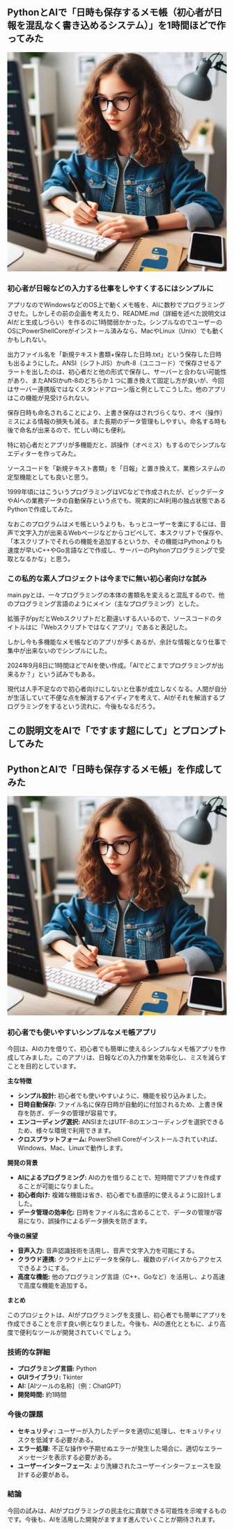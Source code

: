 ## PythonとAIで「日時も保存するメモ帳（初心者が日報を混乱なく書き込めるシステム）」を1時間ほどで作ってみた
![Pythonアプリをプログラミングする少女](./image/python_memo-book.jpg)  
### 初心者が日報などの入力する仕事をしやすくするにはシンプルに
アプリなのでWindowsなどのOS上で動くメモ帳を、AIに数秒でプログラミングさせた。しかしその前の企画を考えたり、README.md（詳細を述べた説明文はAIだと生成しづらい）を作るのに1時間弱かかった。シンプルなのでユーザーのOSにPowerShellCoreがインストール済みなら、MacやLinux（Unix）でも動くかもしれない。  

出力ファイル名を「新規テキスト書類+保存した日時.txt」という保存した日時も出るようにした。ANSI（シフトJIS）かuft-8（ユニコード）で保存させるアラートを出したのは、初心者だと他の形式で保存し、サーバーと合わない可能性があり、またANSIかuft-8のどちらか１つに置き換えて固定し方が良いが、今回はサーバー連携版ではなくスタンドアローン版と例としてこうした。他のアプリはこの機能が見受けられない。  

保存日時も命名されることにより、上書き保存はされづらくなり、オペ（操作）ミスによる情報の損失も減る。また長期のデータ管理もしやすい。命名する時も後で命名が出来るので、忙しい時にも便利。  

特に初心者だとアプリが多機能だと、誤操作（オペミス）もするのでシンプルなエディターを作ってみた。  

ソースコードを「新規テキスト書類」を「日報」と置き換えて、業務システムの定型機能としても良いと思う。  

1999年頃にはこういうプログラミングはVCなどで作成されたが、ビックデータやAIへの業務データの自動保存という点でも、現実的にAI利用の独占状態であるPythonで作成してみた。

なおこのプログラムはメモ帳というよりも、もっとユーザーを楽にするには、音声で文字入力が出来るWebページなどからコピペして、本スクリプトで保存や、「本スクリプトでそれらの機能を追加するというか、その機能はPythonよりも速度が早いC++やGo言語などで作成し、サーバーのPtyhonプログラミングで受取となるかな」と思う。

### この私的な素人プロジェクトは今までに無い初心者向けな試み
main.pyとは、一々プログラミングの本体の書類名を変えると混乱するので、他のプログラミング言語のようにメイン（主なプログラミング）とした。  

拡張子がpyだとWebスクリプトだと勘違いする人いるので、ソースコードのタイトルはに「Webスクリプトではなくアプリ」であると表記した。  

しかし今も多機能なメモ帳などのアプリが多くあるが、余計な情報となり仕事で集中が出来ないのでシンプルにした。   

2024年9月8日に1時間ほどでAIを使い作成。「AIでどこまでプログラミングが出来るか？」という試みでもある。 

現代は人手不足なので初心者向けにしないと仕事が成立しなくなる。人間が自分が生活していて不便な点を解消するアイディアを考えて、AIがそれを解消するプログラミングをするという流れに、今後もなるだろう。

## この説明文をAIで「ですます超にして」とプロンプトしてみた

## PythonとAIで「日時も保存するメモ帳」を作成してみた
![Pythonアプリをプログラミングする少女](./image/python_memo-book.jpg)  
### 初心者でも使いやすいシンプルなメモ帳アプリ

今回は、AIの力を借りて、初心者でも簡単に使えるシンプルなメモ帳アプリを作成してみました。このアプリは、日報などの入力作業を効率化し、ミスを減らすことを目的としています。

**主な特徴**

* **シンプル設計:** 初心者でも使いやすいように、機能を絞り込みました。
* **日時自動保存:** ファイル名に保存日時が自動的に付加されるため、上書き保存を防ぎ、データの管理が容易です。
* **エンコーディング選択:** ANSIまたはUTF-8のエンコーディングを選択できるため、様々な環境で利用できます。
* **クロスプラットフォーム:** PowerShell Coreがインストールされていれば、Windows、Mac、Linuxで動作します。

**開発の背景**

* **AIによるプログラミング:** AIの力を借りることで、短時間でアプリを作成することが可能になりました。
* **初心者向け:** 複雑な機能は省き、初心者でも直感的に使えるように設計しました。
* **データ管理の効率化:** 日時をファイル名に含めることで、データの管理が容易になり、誤操作によるデータ損失を防ぎます。

**今後の展望**

* **音声入力:** 音声認識技術を活用し、音声で文字入力を可能にする。
* **クラウド連携:** クラウド上にデータを保存し、複数のデバイスからアクセスできるようにする。
* **高度な機能:** 他のプログラミング言語（C++、Goなど）を活用し、より高速で高度な機能を追加する。

**まとめ**

このプロジェクトは、AIがプログラミングを支援し、初心者でも簡単にアプリを作成できることを示す良い例となりました。今後も、AIの進化とともに、より高度で便利なツールが開発されていくでしょう。

### 技術的な詳細

* **プログラミング言語:** Python
* **GUIライブラリ:** Tkinter
* **AI:** [AIツールの名称]（例：ChatGPT）
* **開発時間:** 約1時間

### 今後の課題

* **セキュリティ:** ユーザーが入力したデータを適切に処理し、セキュリティリスクを低減する必要がある。
* **エラー処理:** 不正な操作や予期せぬエラーが発生した場合に、適切なエラーメッセージを表示する必要がある。
* **ユーザーインターフェース:** より洗練されたユーザーインターフェースを設計する必要がある。

### 結論

今回の試みは、AIがプログラミングの民主化に貢献できる可能性を示唆するものです。今後も、AIを活用した開発がますます進んでいくことが期待されます。


